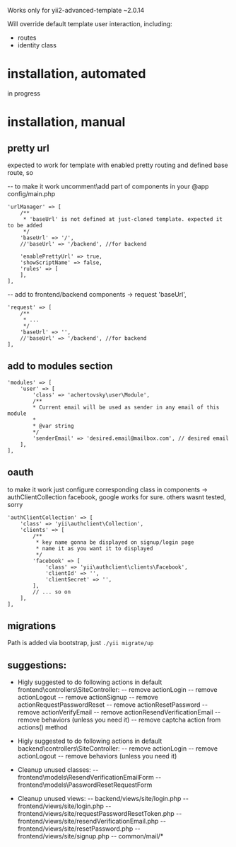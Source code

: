 Works only for yii2-advanced-template ~2.0.14

Will override default template user interaction, including:
- routes
- identity class


# installation, automated

in progress

# installation, manual

## pretty url
expected to work for template with enabled pretty routing and defined base route, so

-- to make it work uncomment\add part of components in your @app config/main.php 
```
'urlManager' => [
    /**
     * 'baseUrl' is not defined at just-cloned template. expected it to be added
     */
    'baseUrl' => '/',
    //'baseUrl' => '/backend', //for backend
    
    'enablePrettyUrl' => true,
    'showScriptName' => false,
    'rules' => [
    ],
],
```
-- add to frontend/backend components -> request 'baseUrl',
```
'request' => [
    /**
     * ...
     */
    'baseUrl' => '',
    //'baseUrl' => '/backend', //for backend
],
```

## add to modules section
```
'modules' => [
    'user' => [
        'class' => 'achertovsky\user\Module',
        /**
        * Current email will be used as sender in any email of this module
        *
        * @var string
        */
        'senderEmail' => 'desired.email@mailbox.com', // desired email
    ],
],
```

## oauth
to make it work just configure corresponding class in components -> authClientCollection
facebook, google works for sure. others wasnt tested, sorry
```
'authClientCollection' => [
    'class' => 'yii\authclient\Collection',
    'clients' => [
        /**
         * key name gonna be displayed on signup/login page
         * name it as you want it to displayed
         */
        'facebook' => [ 
            'class' => 'yii\authclient\clients\Facebook',
            'clientId' => '',
            'clientSecret' => '',
        ],
        // ... so on
    ],
],
```

## migrations
Path is added via bootstrap, just `./yii migrate/up`

## suggestions:
- Higly suggested to do following actions in default frontend\controllers\SiteController:
-- remove actionLogin
-- remove actionLogout
-- remove actionSignup
-- remove actionRequestPasswordReset
-- remove actionResetPassword
-- remove actionVerifyEmail
-- remove actionResendVerificationEmail
-- remove behaviors (unless you need it)
-- remove captcha action from actions() method
- Higly suggested to do following actions in default backend\controllers\SiteController:
-- remove actionLogin
-- remove actionLogout
-- remove behaviors (unless you need it)

- Cleanup unused classes:
-- frontend\models\ResendVerificationEmailForm
-- frontend\models\PasswordResetRequestForm

- Cleanup unused views:
-- backend/views/site/login.php
-- frontend/views/site/login.php
-- frontend/views/site/requestPasswordResetToken.php
-- frontend/views/site/resendVerificationEmail.php
-- frontend/views/site/resetPassword.php
-- frontend/views/site/signup.php
-- common/mail/*

